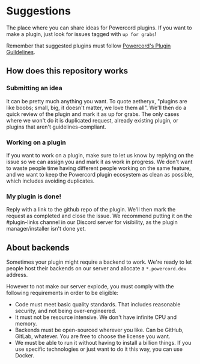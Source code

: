 # Suggestions

The place where you can share ideas for Powercord plugins. If you want to make a plugin, just look for issues tagged with `up for grabs`!

Remember that suggested plugins must follow [Powercord's Plugin Guildelines](https://github.com/powercord-community/guidelines).

## How does this repository works

### Submitting an idea
It can be pretty much anything you want. To quote aetheryx, "plugins are like boobs; small, big, it doesn't matter, we love them all". We'll then do a quick review of the plugin and mark it as up for grabs. The only cases where we won't do it is duplicated request, already existing plugin, or plugins that aren't guidelines-compliant.

### Working on a plugin
If you want to work on a plugin, make sure to let us know by replying on the issue so we can assign you and mark it as work in progress. We don't want to waste people time having different people working on the same feature, and we want to keep the Powercord plugin ecosystem as clean as possible, which includes avoiding duplicates.

### My plugin is done!
Reply with a link to the github repo of the plugin. We'll then mark the request as completed and <!-- allocate a repository in the community org for you, and once it's live there --> close the issue. <!-- We'll also make it show up in the plugin manager, so everyone will be able to install it! Sweet isn't it? --> We recommend putting it on the #plugin-links channel in our Discord server for visibility, as the plugin manager/installer isn't done yet.

## About backends

Sometimes your plugin might require a backend to work. We're ready to let people host their backends on our server and allocate a `*.powercord.dev` address.

However to not make our server explode, you must comply with the following requirements in order to be eligible:

 - Code must meet basic quality standards. That includes reasonable security, and not being over-engineered.
 - It must not be resource intensive. We don't have infinite CPU and memory.
 - Backends must be open-sourced wherever you like. Can be GitHub, GitLab, whatever. You are free to choose the license you want.
 - We must be able to run it without having to install a billion things. If you use specific technologies or just want to do it this way, you can use Docker.
